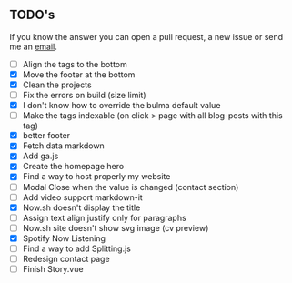 ## TODO's
If you know the answer you can open a pull request, a new issue or send me an [email](mailto:matteo.gauthier@gmail.com).

- [ ] Align the tags to the bottom
- [x] Move the footer at the bottom 
- [x] Clean the projects
- [ ] Fix the errors on build (size limit)
- [x] I don't know how to override the bulma default value
- [ ] Make the tags indexable (on click > page with all blog-posts with this tag)
- [x] better footer
- [x] Fetch data markdown
- [x] Add ga.js
- [x] Create the homepage hero
- [x] Find a way to host properly my website
- [ ] Modal Close when the value is changed (contact section)
- [ ] Add video support markdown-it
- [x] Now.sh doesn't display the title
- [ ] Assign text align justify only for paragraphs
- [ ] Now.sh site doesn't show svg image (cv preview)
- [x] Spotify Now Listening
- [ ] Find a way to add Splitting.js
- [ ] Redesign contact page
- [ ] Finish Story.vue
